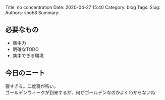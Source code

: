 Title: no concentration
Date: 2020-04-27 15:40
Category: blog
Tags: 
Slug: 
Authors: shoh8
Summary: 

## 必要なもの

- 集中力
- 明確なTODO
- 集中できる環境

## 今日のニート

寝すぎる。二度寝が怖い。  
ゴールデンウィークが到来するが、何がゴールデンなのかよくわからないね
